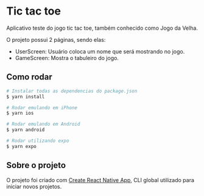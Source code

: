 # Tic tac toe

Aplicativo teste do jogo tic tac toe, também conhecido como Jogo da Velha.

O projeto possui 2 páginas, sendo elas:

- UserScreen: Usuário coloca um nome que será mostrando no jogo.
- GameScreen: Mostra o tabuleiro do jogo.

## Como rodar

```sh
# Instalar todas as dependencias do package.json
$ yarn install

# Rodar emulando em iPhone
$ yarn ios

# Rodar emulando em Android
$ yarn android

# Rodar utilizando expo
$ yarn expo
```

## Sobre o projeto

O projeto foi criado com [Create React Native App](https://reactnative.dev/blog/2017/03/13/introducing-create-react-native-app), CLI global utilizado para iniciar novos projetos.